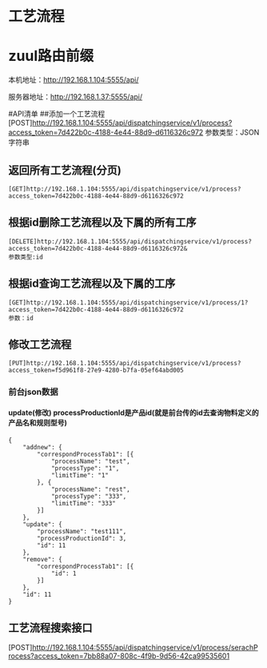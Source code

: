 # 工艺流程

# zuul路由前缀
本机地址：http://192.168.1.104:5555/api/

服务器地址：http://192.168.1.37:5555/api/

#API清单
##添加一个工艺流程
    [POST]http://192.168.1.104:5555/api/dispatchingservice/v1/process?access_token=7d422b0c-4188-4e44-88d9-d6116326c972
    参数类型：JSON字符串
    
## 返回所有工艺流程(分页)
    [GET]http://192.168.1.104:5555/api/dispatchingservice/v1/process?access_token=7d422b0c-4188-4e44-88d9-d6116326c972
    
## 根据id删除工艺流程以及下属的所有工序
    [DELETE]http://192.168.1.104:5555/api/dispatchingservice/v1/process?access_token=7d422b0c-4188-4e44-88d9-d6116326c972&
    参数类型:id
## 根据id查询工艺流程以及下属的工序
    [GET]http://192.168.1.104:5555/api/dispatchingservice/v1/process/1?access_token=7d422b0c-4188-4e44-88d9-d6116326c972 
    参数：id
## 修改工艺流程
    [PUT]http://192.168.1.104:5555/api/dispatchingservice/v1/process?access_token=f5d961f8-27e9-4280-b7fa-05ef64abd005
### 前台json数据
#### update(修改)  processProductionId是产品id(就是前台传的id去查询物料定义的产品名和规则型号)  
    {
    	"addnew": {
    		"correspondProcessTab1": [{
    			"processName": "test",
    			"processType": "1",
    			"limitTime": "1"
    		}, {
    			"processName": "rest",
    			"processType": "333",
    			"limitTime": "333"
    		}]
    	},
    	"update": {
    		"processName": "test111",
    		"processProductionId": 3,
    		"id": 11
    	},
    	"remove": {
    		"correspondProcessTab1": [{
    			"id": 1
    		}]
    	},
    	"id": 11
    }

## 工艺流程搜索接口
[POST]http://192.168.1.104:5555/api/dispatchingservice/v1/process/serachProcess?access_token=7bb88a07-808c-4f9b-9d56-42ca99535601  
         
       
    
    
